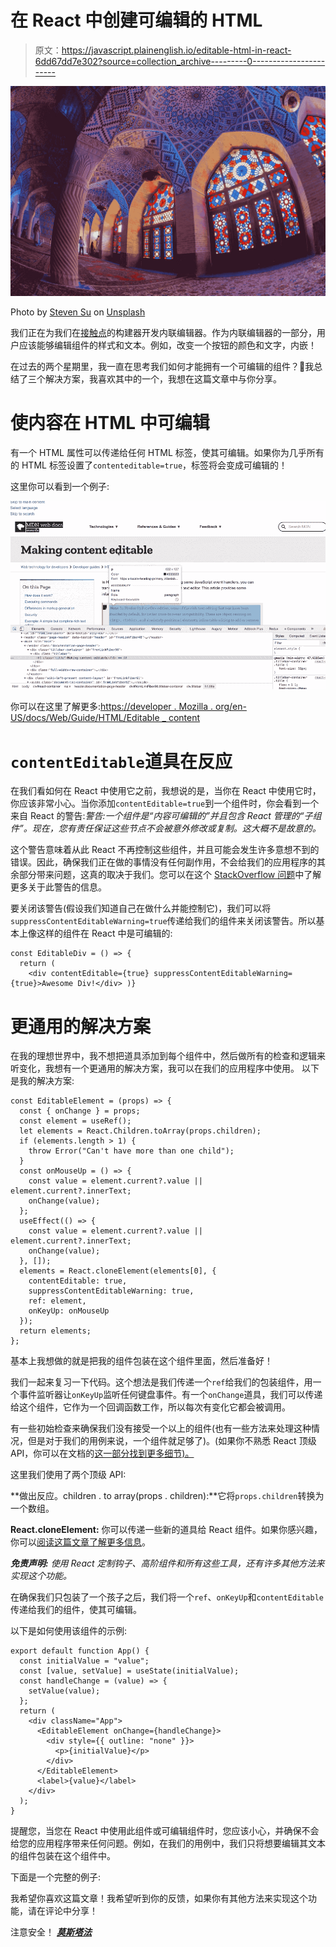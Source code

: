 # 在 React 中创建可编辑的 HTML

> 原文：<https://javascript.plainenglish.io/editable-html-in-react-6dd67dd7e302?source=collection_archive---------0----------------------->

![](img/bee82a825ec5821d6e546769bbf8d830.png)

Photo by [Steven Su](https://unsplash.com/@xpsteven?utm_source=unsplash&utm_medium=referral&utm_content=creditCopyText) on [Unsplash](https://unsplash.com/s/photos/iran?utm_source=unsplash&utm_medium=referral&utm_content=creditCopyText)

我们正在为我们在[接触点](https://www.alida.com/alida-touchpoint)的构建器开发内联编辑器。作为内联编辑器的一部分，用户应该能够编辑组件的样式和文本。例如，改变一个按钮的颜色和文字，内嵌！

在过去的两个星期里，我一直在思考我们如何才能拥有一个可编辑的组件？🤔我总结了三个解决方案，我喜欢其中的一个，我想在这篇文章中与你分享。

# 使内容在 HTML 中可编辑

有一个 HTML 属性可以传递给任何 HTML 标签，使其可编辑。如果你为几乎所有的 HTML 标签设置了`contenteditable=true`，标签将会变成可编辑的！

这里你可以看到一个例子:

![](img/100bd0156b5ecdcfb2f21be336963a3f.png)

你可以在这里了解更多:[https://developer . Mozilla . org/en-US/docs/Web/Guide/HTML/Editable _ content](https://developer.mozilla.org/en-US/docs/Web/Guide/HTML/Editable_content)

# `contentEditable`道具在反应

在我们看如何在 React 中使用它之前，我想说的是，当你在 React 中使用它时，你应该非常小心。当你添加`contentEditable=true`到一个组件时，你会看到一个来自 React 的警告:*警告:一个组件是“内容可编辑的”并且包含 React 管理的“子组件”。现在，您有责任保证这些节点不会被意外修改或复制。这大概不是故意的。*

这个警告意味着从此 React 不再控制这些组件，并且可能会发生许多意想不到的错误。因此，确保我们正在做的事情没有任何副作用，不会给我们的应用程序的其余部分带来问题，这真的取决于我们。您可以在这个 [StackOverflow 问题](https://stackoverflow.com/questions/49639144/why-does-react-warn-against-an-contenteditable-component-having-children-managed)中了解更多关于此警告的信息。

要关闭该警告(假设我们知道自己在做什么并能控制它)，我们可以将`suppressContentEditableWarning=true`传递给我们的组件来关闭该警告。所以基本上像这样的组件在 React 中是可编辑的:

```
const EditableDiv = () => {
  return (
    <div contentEditable={true} suppressContentEditableWarning={true}>Awesome Div!</div> )}
```

# 更通用的解决方案

在我的理想世界中，我不想把道具添加到每个组件中，然后做所有的检查和逻辑来听变化，我想有一个更通用的解决方案，我可以在我们的应用程序中使用。
以下是我的解决方案:

```
const EditableElement = (props) => {
  const { onChange } = props;
  const element = useRef();
  let elements = React.Children.toArray(props.children);
  if (elements.length > 1) {
    throw Error("Can't have more than one child");
  }
  const onMouseUp = () => {
    const value = element.current?.value || element.current?.innerText;
    onChange(value);
  };
  useEffect(() => {
    const value = element.current?.value || element.current?.innerText;
    onChange(value);
  }, []);
  elements = React.cloneElement(elements[0], {
    contentEditable: true,
    suppressContentEditableWarning: true,
    ref: element,
    onKeyUp: onMouseUp
  });
  return elements;
};
```

基本上我想做的就是把我的组件包装在这个组件里面，然后准备好！

我们一起来复习一下代码。这个想法是我们传递一个`ref`给我们的包装组件，用一个事件监听器让`onKeyUp`监听任何键盘事件。有一个`onChange`道具，我们可以传递给这个组件，它作为一个回调函数工作，所以每次有变化它都会被调用。

有一些初始检查来确保我们没有接受一个以上的组件(也有一些方法来处理这种情况，但是对于我们的用例来说，一个组件就足够了)。(如果你不熟悉 React 顶级 API，你可以在文档的[这一部分找到更多细节)。](https://reactjs.org/docs/react-api.html)

这里我们使用了两个顶级 API:

**做出反应。children . to array(props . children):**它将`props.children`转换为一个数组。

**React.cloneElement:** 你可以传递一些新的道具给 React 组件。如果你感兴趣，你可以[阅读这篇文章了解更多信息](https://frontarm.com/james-k-nelson/passing-data-props-children/)。

***免责声明:*** *使用 React 定制钩子、高阶组件和所有这些工具，还有许多其他方法来实现这个功能。*

在确保我们只包装了一个孩子之后，我们将一个`ref`、`onKeyUp`和`contentEditable`传递给我们的组件，使其可编辑。

以下是如何使用该组件的示例:

```
export default function App() {
  const initialValue = "value";
  const [value, setValue] = useState(initialValue);
  const handleChange = (value) => {
    setValue(value);
  };
  return (
    <div className="App">
      <EditableElement onChange={handleChange}>
        <div style={{ outline: "none" }}>
          <p>{initialValue}</p>
        </div>
      </EditableElement>
      <label>{value}</label>
    </div>
  );
}
```

提醒您，当您在 React 中使用此组件或可编辑组件时，您应该小心，并确保不会给您的应用程序带来任何问题。例如，在我们的用例中，我们只将想要编辑其文本的组件包装在这个组件中。

下面是一个完整的例子:

我希望你喜欢这篇文章！我希望听到你的反馈，如果你有其他方法来实现这个功能，请在评论中分享！

注意安全！
[***莫斯塔法***](https://www.linkedin.com/in/mostafa-darehzereshki/)